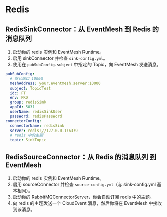 # Redis

## RedisSinkConnector：从 EventMesh 到 Redis 的消息队列

1. 启动你的 redis 实例和 EventMesh Runtime。
2. 启用 sinkConnector 并检查 `sink-config.yml`。
3. 使用在 `pubSubConfig.subject` 中指定的 Topic，向 EventMesh 发送消息。

```yaml
pubSubConfig:
  # 默认端口 10000
  meshAddress: your.eventmesh.server:10000
  subject: TopicTest  
  idc: FT  
  env: PRD
  group: redisSink
  appId: 5031
  userName: redisSinkUser
  passWord: redisPassWord
connectorConfig:
  connectorName: redisSink
  server: redis://127.0.0.1:6379
  # redis 中的主题
  topic: SinkTopic
```

## RedisSourceConnector：从 Redis 的消息队列 到 EventMesh

1. 启动你的 redis 实例和 EventMesh Runtime。 
2. 启用 sourceConnector 并检查 `source-config.yml`（与 sink-config.yml 基本相同）。 
3. 启动你的 RabbitMQConnectorServer，你会自动订阅 redis 中的主题。 
4. 向 redis 的主题发送一个 CloudEvent 消息，然后你将在 EventMesh 中接收到该消息。